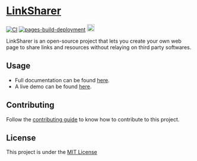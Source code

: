 # [LinkSharer](https://linksharer.js.org)

[![CI](https://github.com/LinkSharer/LinkSharer/actions/workflows/ci.yml/badge.svg)](https://github.com/LinkSharer/LinkSharer/actions/workflows/ci.yml)
[![pages-build-deployment](https://github.com/LinkSharer/LinkSharer/actions/workflows/pages/pages-build-deployment/badge.svg)](https://github.com/LinkSharer/LinkSharer/actions/workflows/pages/pages-build-deployment)
<a href="https://dashboard.simpleanalytics.com/demo.linksharer.js.org?affiliate=rofes" target="_blank"><picture><source srcset="https://simpleanalyticsbadges.com/demo.linksharer.js.org?mode=dark&counter=true" media="(prefers-color-scheme: dark)"/><img src="https://simpleanalyticsbadges.com/demo.linksharer.js.org?mode=light&counter=true" loading="lazy" referrerpolicy="no-referrer" crossorigin="anonymous" height="20"/></picture></a>

LinkSharer is an open-source project that lets you create your own web page to share links and resources without relaying on third party softwares.

## Usage

- Full documentation can be found [here](https://linksharer.js.org).
- A live demo can be found [here](https://demo.linksharer.js.org?utm_source=github&utm_medium=readme&utm_campaign=main_repository&utm_content=button_link).

## Contributing

Follow the [contributing guide](https://linksharer.js.org/docs/contributing) to know how to contribute to this project.

## License

This project is under the [MIT License](./LICENSE)
